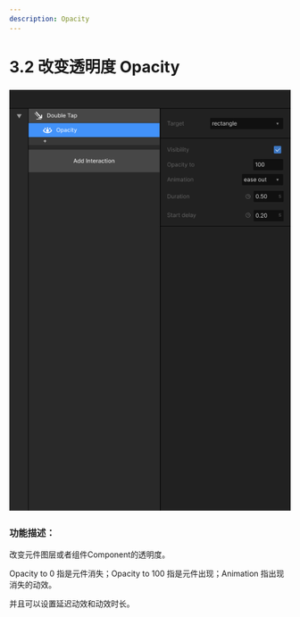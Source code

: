 ```yaml
---
description: Opacity
---
```


# 3.2  改变透明度 Opacity

### ![](<../../.gitbook/assets/Change Opacity.png>)

### 功能描述：

改变元件图层或者组件Component的透明度。

Opacity to 0 指是元件消失；Opacity to 100 指是元件出现；Animation 指出现消失的动效。

并且可以设置延迟动效和动效时长。



